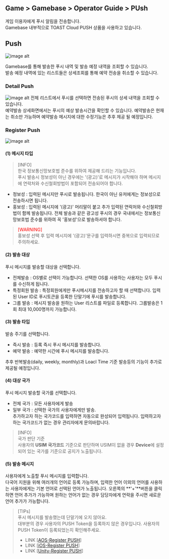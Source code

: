 ## Game > Gamebase > Operator Guide > PUsh

게임 이용자에게 푸시 알림을 전송합니다.<br/>
Gamebase 내부적으로 TOAST Cloud PUSH 상품을 사용하고 있습니다.<br/>

## Push
![image alt](http://static.toastoven.net/prod_gamebase/Operators_Guide/Console_Push1_1.1.png)

Gamebase를 통해 발송한 푸시 내역 및 발송 예정 내역을 조회할 수 있습니다.<br />
발송 예정 내역에 있는 리스트들은 상세조회를 통해 예약 전송을 취소할 수 있습니다.<br />

### Detail Push
![image alt](http://static.toastoven.net/prod_gamebase/Operators_Guide/Console_Push2_1.1.png)
전체 리스트에서 푸시를 선택하면 전송된 푸시의 상세 내역을 조회할 수 있습니다.<br />
예약발송 상세화면에서는 푸시의 예상 발송시간을 확인할 수 있습니다. 예약발송은 현재는 취소만 가능하며 예약발송 메시지에 대한 수정기능은 추후 제공 될 예정입니다.<br />

### Register Push
![image alt](http://static.toastoven.net/prod_gamebase/Operators_Guide/Console_Push3_1.1.png)

#### (1) 메시지 타입
> [INFO]<br/>
> 한국 정보통신망보호법 준수를 위하여 제공해 드리는 기능입니다. <br/>
> 푸시 발송시 정보성이 아닌 경우에는 '(광고)'로 메시지가 시작해야 하며 메시지에 연락처와 수신철회방법이 포함되어 전송되어야 합니다.<br/>

- 정보성 : 입력된 메시지만 푸시로 발송됩니다. 한국이 아닌 유저에게는 정보성으로 전송하시면 됩니다.
- 홍보성 : 입력된 메시지에 '(광고)' 머리말이 붙고 추가 입력된 연락처와 수신철회방법이 함께 발송됩니다. 전체 발송과 같은 광고성 푸시의 경우 국내에서는 정보통신망보호법 준수를 위하여 꼭 '홍보성'으로 발송하셔야 합니다.

> <font color="red">[WARNING]</font><br/>
> 홍보성 선택 후 입력 메시지에 '(광고)'문구를 입력하시면 중복으로 입력되므로 주의하세요. <br/>

#### (2) 발송 대상
푸시 메시지를 발송할 대상을 선택합니다. <br/>

- 전체발송 : OS별로 선택이 가능합니다. 선택한 OS를 사용하는 사용자는 모두 푸시를 수신하게 됩니다.
- 특정회원 발송 : 특정회원에게만 푸시메시지를 전송하고자 할 때 선택합니다. 입력된 User ID로 푸시토큰을 등록한 단말기에 푸시를 발송합니다.
- 그룹 발송 : 메시지 발송을 원하는 User 리스트를 파일로 등록합니다. 그룹발송은 1회 최대 10,000명까지 가능합니다.

#### (3) 발송 타입
발송 주기를 선택합니다.<br/>

- 즉시 발송 : 등록 즉시 푸시 메시지를 발송합니다.
- 예약 발송 : 예약한 시간에 푸시 메시지를 발송합니다.

추후 반복발송(daily, weekly, monthly)과 Loacl Time 기준 발송등의 기능이 추가로 제공될 예정입니다.

#### (4) 대상 국가
푸시 메시지 발송할 국가를 선택합니다.<br/>

- 전체 국가 : 모든 사용자에게 발송
- 일부 국가 : 선택한 국가의 사용자에게만 발송. <br/>
추가하고자 하는 국가코드를 입력하면 자동으로 완성되어 입력됩니다. 입력하고자 하는 국가코드가 없는 경우 관리자에게 문의바랍니다.

> [INFO]<br/>
> 국가 판단 기준<br/>
> 사용자의 **USIM 국가코드** 기준으로 판단하며 USIM이 없을 경우 **Device**에 설정되어 있는 국가를 기준으로 공지가 노출됩니다.<br />

#### (5) 발송 메시지
사용자에게 노출할 푸시 메시지를 입력합니다.<br />
다국어 지원을 위해 여러개의 언어로 등록 가능하며, 입력한 언어 이외의 언어를 사용하는 사용자에게는 기본 언어로 선택된 언어가 노출됩니다. 오른쪽의 **'+'**버튼을 클릭하면 언어 추가가 가능하며 원하는 언어가 없는 경우 담당자에게 연락을 주시면 새로운 언어 추가가 가능합니다.<br />

> [TIPs]<br/>
> 푸시 메시지를 발송했는데 단말기에 오지 않아요.<br/>
> 대부분의 경우 사용자의 PUSH Token을 등록하지 않은 경우입니다. 사용자의 PUSH Token이 등록되었는지 확인해주세요. <br/>
> - LINK [[AOS-Register PUSH](./aos-push/#2-register-push)] <br />
> - LINK [[iOS-Register PUSH](./ios-push/#2-register-push)] <br />
> - LINK [[Unity-Register PUSH](./unity-push/#2-register-push)] <br />

